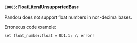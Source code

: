 #### `E0005`: FloatLiteralUnsupportedBase

Pandora does not support float numbers in non-decimal bases.

Erroneous code example:
```
set float_number:float = 0b1.1; // error!
```
